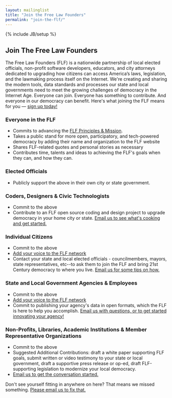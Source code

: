 ```yaml
---
layout: mailinglist
title: "Join the Free Law Founders"
permalink: "join-the-flf/"
---
```

{% include JB/setup %}


  <h2>Join The Free Law Founders</h2>

  <div class="intro">
    <p>
      The Free Law Founders (FLF) is a nationwide partnership of local elected officials, non-profit software developers, educators, and city attorneys dedicated to upgrading how citizens can access America’s laws, legislation, and the lawmaking process itself on the Internet.  We're creating and sharing the modern tools, data standards and processes our state and local governments need to meet the growing challenges of democracy in the Internet Age.  Everyone can join.  Everyone has something to contribute.  And everyone in our democracy can benefit.  Here's what joining the FLF means for you &mdash; <a href="http://bit.ly/1mM1ZVe">sign up today!</a>
    </p>
  </div>

  <div class="member-group everyone-group">
    <section class="content">
      <h3>Everyone in the FLF</h3>
      <ul>
        <li>
          Commits to advancing the <a href="/about/">FLF Principles & Mission</a>.
        </li>
        <li>
          Takes a public stand for more open, participatory, and tech-powered democracy by adding their name and organization to the FLF website
        </li>
        <li>
          Shares FLF-related quotes and personal stories as necessary
        </li>
        <li>
          Contributes time, talents and ideas to achieving the FLF's goals when they can, and how they can.
        </li>
      </ul>
    </section>
  </div>

  <div class="member-group officials-group">
    <section class="content">
      <h3>Elected Officials</h3>
      <ul>
        <li>
          Publicly support the above in their own city or state government.
        </li>
      </ul>
    </section>
  </div>

  <div class="member-group coders-group">
    <section class="content">
      <h3>Coders, Designers & Civic Technologists</h3>
      <ul>
        <li>
          Commit to the above
        </li>
        <li>
          Contribute to an FLF open source coding and design project to upgrade democracy in your home city or state. <a href="mailto:sayhello@opengovfoundation.org">Email us to see what's cooking and get started.</a>
        </li>
      </ul>
    </section>
  </div>

  <div class="member-group citizens-group">
    <section class="content">
      <h3>Individual Citizens</h3>
      <ul>
        <li>
          Commit to the above
        </li>
        <li>
          <a href="http://bit.ly/1mM1ZVe">Add your voice to the FLF network</a>
        </li>
        <li>
          Contact your state and local elected officials - councilmembers, mayors, state representatives, etc--to ask them to join the FLF and bring 21st Century democracy to where you live.  <a href="mailto:sayhello@opengovfoundation.org">Email us for some tips on how.</a>
        </li>
      </ul>
    </section>
  </div>

  <div class="member-group agencies-group">
    <section class="content">
      <h3>State and Local Government Agencies & Employees</h3>
      <ul>
        <li>
          Commit to the above
        </li>
        <li>
          <a href="http://bit.ly/1mM1ZVe">Add your voice to the FLF network</a>
        </li>
        <li>
          Commit to publishing your agency's data in open formats, which the FLF is here to help you accomplish.  <a href="mailto:sayhello@opengovfoundation.org">Email us with questions, or to get started innovating your agency!</a>
        </li>
      </ul>
    </section>
  </div>

  <div class="member-group orgs-group">
    <section class="content">
      <h3>Non-Profits, Libraries, Academic Institutions & Member Representative Organizations</h3>
      <ul>
        <li>
          Commit to the above
        </li>
        <li>
          Suggested Additional Contributions: draft a white paper supporting FLF goals, submit written or video testimony to your state or local government,
        draft a supportive press release or op-ed, draft FLF-supporting legislation to modernize your local democracy.
        </li>
        <li>
          <a href="mailto:sayhello@opengovfoundation.org">Email us to get the conversation started.</a>
        </li>
      </ul>
    </section>
  </div>

  <p>
    Don't see yourself fitting in anywhere on here?  That means we missed something.  <a href="mailto:sayhello@opengovfoundation.org">Please email us to fix that.</a>
  </p>
